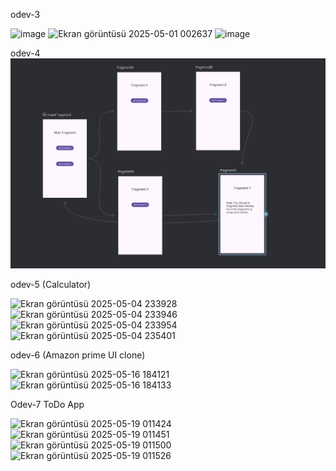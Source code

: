 odev-3

![image](https://github.com/user-attachments/assets/9ac42949-858f-4a50-b45e-122edd3b07ee)
![Ekran görüntüsü 2025-05-01 002637](https://github.com/user-attachments/assets/393715c1-bf41-4b39-b7c2-bd4d8e032d39)
![image](https://github.com/user-attachments/assets/855967f8-e44f-4ea9-bbdd-8f218d978f6d)

odev-4
![alt text](<Ekran görüntüsü 2025-05-04 222338.png>)

odev-5 (Calculator)

![Ekran görüntüsü 2025-05-04 233928](https://github.com/user-attachments/assets/b337c27f-3816-4716-933f-0c2c83582cec) ![Ekran görüntüsü 2025-05-04 233946](https://github.com/user-attachments/assets/360127f7-e775-4e07-babb-5c85ae934e43) ![Ekran görüntüsü 2025-05-04 233954](https://github.com/user-attachments/assets/cf34e5cb-a260-4f44-a9e9-c8d5548aad0d) ![Ekran görüntüsü 2025-05-04 235401](https://github.com/user-attachments/assets/1baee354-d085-46c1-a72e-8ed5a1eac576)

odev-6 (Amazon prime UI clone)

![Ekran görüntüsü 2025-05-16 184121](https://github.com/user-attachments/assets/bddb1bd7-d175-4520-8128-c74e4a68cf7e)
![Ekran görüntüsü 2025-05-16 184133](https://github.com/user-attachments/assets/89358e48-9d09-47f5-9900-e5f94c363c49)

Odev-7 ToDo App

![Ekran görüntüsü 2025-05-19 011424](https://github.com/user-attachments/assets/a0634ce5-2d6a-40e8-b863-ab7bb9119696)  ![Ekran görüntüsü 2025-05-19 011451](https://github.com/user-attachments/assets/341b08c7-7236-479f-ae82-8aad4ed64984)
![Ekran görüntüsü 2025-05-19 011500](https://github.com/user-attachments/assets/0c84119b-d16b-4fc0-9bdb-36d5404df050) ![Ekran görüntüsü 2025-05-19 011526](https://github.com/user-attachments/assets/2d03aed9-13aa-49ff-930c-4bbc2d888afa)






